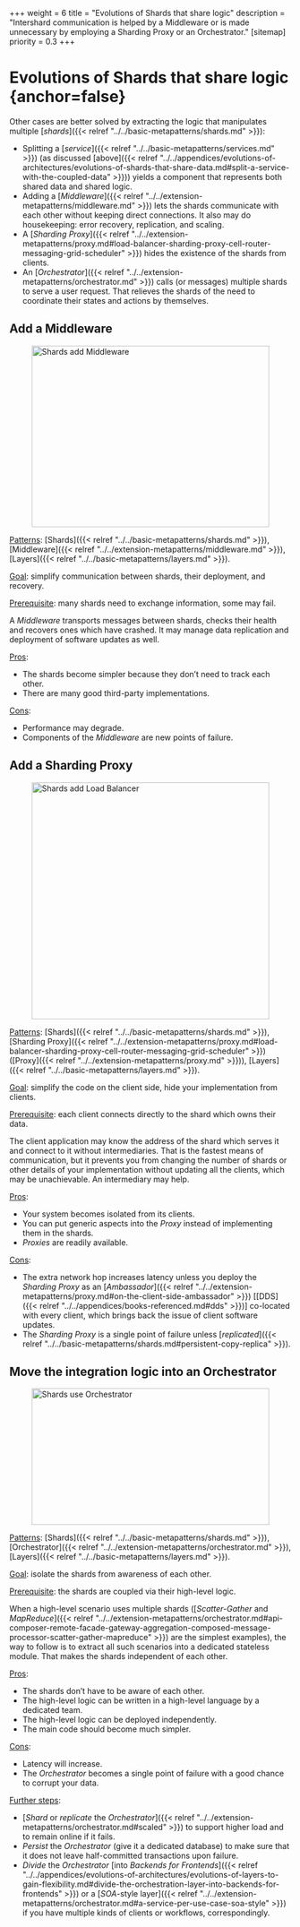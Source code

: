 +++
weight = 6
title = "Evolutions of Shards that share logic"
description = "Intershard communication is helped by a Middleware or is made unnecessary by employing a Sharding Proxy or an Orchestrator."
[sitemap]
  priority = 0.3
+++

# Evolutions of Shards that share logic {anchor=false}

Other cases are better solved by extracting the logic that manipulates multiple [*shards*]({{< relref "../../basic-metapatterns/shards.md" >}}):

- Splitting a [*service*]({{< relref "../../basic-metapatterns/services.md" >}}) \(as discussed [above]({{< relref "../../appendices/evolutions-of-architectures/evolutions-of-shards-that-share-data.md#split-a-service-with-the-coupled-data" >}})\) yields a component that represents both shared data and shared logic\.
- Adding a [*Middleware*]({{< relref "../../extension-metapatterns/middleware.md" >}}) lets the shards communicate with each other without keeping direct connections\. It also may do housekeeping: error recovery, replication, and scaling\.
- A [*Sharding Proxy*]({{< relref "../../extension-metapatterns/proxy.md#load-balancer-sharding-proxy-cell-router-messaging-grid-scheduler" >}}) hides the existence of the shards from clients\.
- An [*Orchestrator*]({{< relref "../../extension-metapatterns/orchestrator.md" >}}) calls \(or messages\) multiple shards to serve a user request\. That relieves the shards of the need to coordinate their states and actions by themselves\.


## Add a Middleware

<figure>
<a href="/diagrams/Evolutions/Shards/Shards%20add%20Middleware.png">
<picture>
<source srcset="/diagrams/Evolutions/Shards/Shards%20add%20Middleware.svg" media="(prefers-color-scheme: light)"/>
<source srcset="/diagrams/Evolutions/Shards/Shards%20add%20Middleware.dark.svg" media="(prefers-color-scheme: dark)"/>
<img src="/diagrams/Evolutions/Shards/Shards%20add%20Middleware.png" alt="Shards add Middleware" loading="lazy" width="1065" height="324" style="width:100%"/>
</picture>
</a>
</figure>

<ins>Patterns</ins>: [Shards]({{< relref "../../basic-metapatterns/shards.md" >}}), [Middleware]({{< relref "../../extension-metapatterns/middleware.md" >}}), [Layers]({{< relref "../../basic-metapatterns/layers.md" >}})\.

<ins>Goal</ins>: simplify communication between shards, their deployment, and recovery\.

<ins>Prerequisite</ins>: many shards need to exchange information, some may fail\.

A *Middleware* transports messages between shards, checks their health and recovers ones which have crashed\. It may manage data replication and deployment of software updates as well\.

<ins>Pros</ins>: 

- The shards become simpler because they don’t need to track each other\.
- There are many good third\-party implementations\.


<ins>Cons</ins>: 

- Performance may degrade\.
- Components of the *Middleware* are new points of failure\.


## Add a Sharding Proxy

<figure>
<a href="/diagrams/Evolutions/Shards/Shards%20add%20Load%20Balancer.png">
<picture>
<source srcset="/diagrams/Evolutions/Shards/Shards%20add%20Load%20Balancer.svg" media="(prefers-color-scheme: light)"/>
<source srcset="/diagrams/Evolutions/Shards/Shards%20add%20Load%20Balancer.dark.svg" media="(prefers-color-scheme: dark)"/>
<img src="/diagrams/Evolutions/Shards/Shards%20add%20Load%20Balancer.png" alt="Shards add Load Balancer" loading="lazy" width="1026" height="423" style="width:100%"/>
</picture>
</a>
</figure>

<ins>Patterns</ins>: [Shards]({{< relref "../../basic-metapatterns/shards.md" >}}), [Sharding Proxy]({{< relref "../../extension-metapatterns/proxy.md#load-balancer-sharding-proxy-cell-router-messaging-grid-scheduler" >}}) \([Proxy]({{< relref "../../extension-metapatterns/proxy.md" >}})\), [Layers]({{< relref "../../basic-metapatterns/layers.md" >}})\.

<ins>Goal</ins>: simplify the code on the client side, hide your implementation from clients\.

<ins>Prerequisite</ins>: each client connects directly to the shard which owns their data\.

The client application may know the address of the shard which serves it and connect to it without intermediaries\. That is the fastest means of communication, but it prevents you from changing the number of shards or other details of your implementation without updating all the clients, which may be unachievable\. An intermediary may help\.

<ins>Pros</ins>: 

- Your system becomes isolated from its clients\.
- You can put generic aspects into the *Proxy* instead of implementing them in the shards\.
- *Proxies* are readily available\.


<ins>Cons</ins>: 

- The extra network hop increases latency unless you deploy the *Sharding Proxy* as an [*Ambassador*]({{< relref "../../extension-metapatterns/proxy.md#on-the-client-side-ambassador" >}}) \[[DDS]({{< relref "../../appendices/books-referenced.md#dds" >}})\] co\-located with every client, which brings back the issue of client software updates\.
- The *Sharding Proxy* is a single point of failure unless [*replicated*]({{< relref "../../basic-metapatterns/shards.md#persistent-copy-replica" >}})\.


## Move the integration logic into an Orchestrator

<figure>
<a href="/diagrams/Evolutions/Shards/Shards%20use%20Orchestrator.png">
<picture>
<source srcset="/diagrams/Evolutions/Shards/Shards%20use%20Orchestrator.svg" media="(prefers-color-scheme: light)"/>
<source srcset="/diagrams/Evolutions/Shards/Shards%20use%20Orchestrator.dark.svg" media="(prefers-color-scheme: dark)"/>
<img src="/diagrams/Evolutions/Shards/Shards%20use%20Orchestrator.png" alt="Shards use Orchestrator" loading="lazy" width="1045" height="244" style="width:100%"/>
</picture>
</a>
</figure>

<ins>Patterns</ins>: [Shards]({{< relref "../../basic-metapatterns/shards.md" >}}), [Orchestrator]({{< relref "../../extension-metapatterns/orchestrator.md" >}}), [Layers]({{< relref "../../basic-metapatterns/layers.md" >}})\.

<ins>Goal</ins>: isolate the shards from awareness of each other\.

<ins>Prerequisite</ins>: the shards are coupled via their high\-level logic\.

When a high\-level scenario uses multiple shards \([*Scatter\-Gather* and *MapReduce*]({{< relref "../../extension-metapatterns/orchestrator.md#api-composer-remote-facade-gateway-aggregation-composed-message-processor-scatter-gather-mapreduce" >}}) are the simplest examples\), the way to follow is to extract all such scenarios into a dedicated stateless module\. That makes the shards independent of each other\.

<ins>Pros</ins>: 

- The shards don’t have to be aware of each other\.
- The high\-level logic can be written in a high\-level language by a dedicated team\.
- The high\-level logic can be deployed independently\.
- The main code should become much simpler\.


<ins>Cons</ins>: 

- Latency will increase\.
- The *Orchestrator* becomes a single point of failure with a good chance to corrupt your data\.


<ins>Further steps</ins>:

- [*Shard* or *replicate* the *Orchestrator*]({{< relref "../../extension-metapatterns/orchestrator.md#scaled" >}}) to support higher load and to remain online if it fails\.
- *Persist* the *Orchestrator* \(give it a dedicated database\) to make sure that it does not leave half\-committed transactions upon failure\.
- *Divide* the *Orchestrator* [into *Backends for Frontends*]({{< relref "../../appendices/evolutions-of-architectures/evolutions-of-layers-to-gain-flexibility.md#divide-the-orchestration-layer-into-backends-for-frontends" >}}) or a [*SOA*\-style layer]({{< relref "../../extension-metapatterns/orchestrator.md#a-service-per-use-case-soa-style" >}}) if you have multiple kinds of clients or workflows, correspondingly\.
